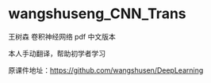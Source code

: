 # wangshuseng_CNN_Trans

王树森 卷积神经网络 pdf 中文版本

本人手动翻译，帮助初学者学习

原课件地址：https://github.com/wangshusen/DeepLearning
